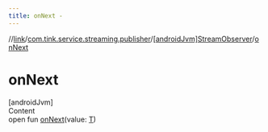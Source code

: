 ```yaml
---
title: onNext -
---
```

//[link](../../index.md)/[com.tink.service.streaming.publisher](../index.md)/[[androidJvm]StreamObserver](index.md)/[onNext](on-next.md)



# onNext  
[androidJvm]  
Content  
open fun [onNext](on-next.md)(value: [T](index.md))  



